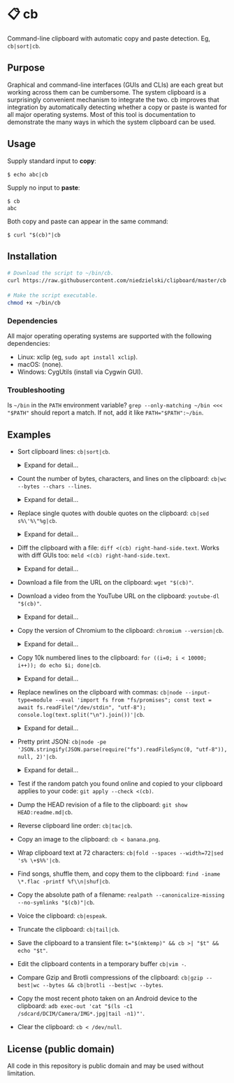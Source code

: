 # 📋 cb

Command-line clipboard with automatic copy and paste detection. Eg,
`cb|sort|cb`.

## Purpose

Graphical and command-line interfaces (GUIs and CLIs) are each great but working
across them can be cumbersome. The system clipboard is a surprisingly convenient
mechanism to integrate the two. cb improves that integration by automatically
detecting whether a copy or paste is wanted for all major operating systems.
Most of this tool is documentation to demonstrate the many ways in which the
system clipboard can be used.

## Usage

Supply standard input to **copy**:

```console
$ echo abc|cb
```

Supply no input to **paste**:

```console
$ cb
abc
```

Both copy and paste can appear in the same command:

```console
$ curl "$(cb)"|cb
```

## Installation

```bash
# Download the script to ~/bin/cb.
curl https://raw.githubusercontent.com/niedzielski/clipboard/master/cb -o ~/bin/cb &&

# Make the script executable.
chmod +x ~/bin/cb
```

### Dependencies

All major operating operating systems are supported with the following
dependencies:

- Linux: xclip (eg, `sudo apt install xclip`).
- macOS: (none).
- Windows: CygUtils (install via Cygwin GUI).

### Troubleshooting

Is `~/bin` in the `PATH` environment variable?
`grep --only-matching ~/bin <<< "$PATH"` should report a match. If not, add it
like `PATH="$PATH":~/bin`.

## Examples

- Sort clipboard lines: `cb|sort|cb`. <details markdown><summary>Expand for
  detail…</summary>

  ```console
  $ # Simulate copying some lines of text from another program with control or command-C.

  $ printf 'c\nb\na'|cb

  $ cb
  c
  b
  a

  $ # Sort the clipboard's contents by line.

  $ cb|sort|cb

  $ # Simulate pasting the text back to another program with control or command-V.

  $ cb
  a
  b
  c
  ```

  </details>

- Count the number of bytes, characters, and lines on the clipboard:
  `cb|wc --bytes --chars --lines`. <details markdown><summary>Expand for
  detail…</summary>

  ```console
  $ # Simulate copying text from another program with control or command-C.

  $ echo abc|cb

  $ cb|wc --bytes --chars --lines
        1       4       4
  ```

  </details>

- Replace single quotes with double quotes on the clipboard:
  `cb|sed s%\'%\"%g|cb`. <details markdown><summary>Expand for detail…</summary>

  ```console
  $ # Simulate copying text from another program with control or command-C.

  $ cb <<<\'abc\'

  $ cb|sed s%\'%\"%g|cb

  $ # Simulate pasting the text back to another program with control or command-V.

  $ cb
  "abc"
  ```

  </details>

- Diff the clipboard with a file: `diff <(cb) right-hand-side.text`. Works with
  diff GUIs too: `meld <(cb) right-hand-side.text`.
  <details markdown><summary>Expand for detail…</summary>

  ```console
  $ # Simulate copying some lines of text from another program with control or command-C.

  $ cb << 'eof'
  a
  b
  eof

  $ # Simulate a previously saved reference.

  $ cat << 'eof' > right-hand-side.text
  a
  b
  c
  eof

  $ # Diff the contents of the clipboard with the reference.

  $ diff <(cb) right-hand-side.text
  2a3
  > c

  $ # View the same diff in Meld, a graphical diffing program.

  $ meld <(cb) right-hand-side.text
  ```

  ![Example visual difference of the clipboard (left-hand side) and right-hand-side.text in Meld.](meld.png)
  </details>

- Download a file from the URL on the clipboard: `wget "$(cb)"`.

- Download a video from the YouTube URL on the clipboard: `youtube-dl "$(cb)"`.
  <details markdown><summary>Expand for detail…</summary>

  ```console
  $ # Simulate copying a URL from a browser address bar with control or command-C.

  $ echo 'https://www.youtube.com/watch?v=92c8vW-AzAc'|cb

  $ # Download the address from the clipboard URL.

  $ youtube-dl "$(cb)"
  [youtube] 92c8vW-AzAc: Downloading webpage
  WARNING: Requested formats are incompatible for merge and will be merged into mkv.
  [download] Destination: Fritz roars-92c8vW-AzAc.f137.mp4
  [download] 100% of 5.07MiB in 01:37
  [download] Destination: Fritz roars-92c8vW-AzAc.f251.webm
  [download] 100% of 175.94KiB in 00:02
  [ffmpeg] Merging formats into "Fritz roars-92c8vW-AzAc.mkv"
  Deleting original file Fritz roars-92c8vW-AzAc.f137.mp4 (pass -k to keep)
  Deleting original file Fritz roars-92c8vW-AzAc.f251.webm (pass -k to keep)

  $ ls Fritz\ roars-92c8vW-AzAc.mkv
  'Fritz roars-92c8vW-AzAc.mkv'
  ```

  </details>

- Copy the version of Chromium to the clipboard: `chromium --version|cb`.
  <details markdown><summary>Expand for detail…</summary>

  ```console
  $ # Copy the version of Chromium installed into the clipboard.

  $ chromium --version|cb

  $ # Simulate pasting the version into another program with control or command-V.

  $ cb
  Chromium 97.0.4692.99 built on Debian bookworm/sid, running on Debian bookworm/sid
  ```

  </details>

- Copy 10k numbered lines to the clipboard:
  `for ((i=0; i < 10000; i++)); do echo $i; done|cb`.
  <details markdown><summary>Expand for detail…</summary>

  ```console
  $ # Copy numbered lines from 0 to 10000 to the clipboard.

  $ for ((i=0; i < 10000; i++)); do echo $i; done|cb

  $ # Simulate pasting the text into another program with control or command-V.

  $ cb|head
  0
  1
  2
  3
  4
  5
  6
  7
  8
  9
  ```

  </details>

- Replace newlines on the clipboard with commas:
  `cb|node --input-type=module --eval 'import fs from "fs/promises"; const text = await fs.readFile("/dev/stdin", "utf-8"); console.log(text.split("\n").join())'|cb`.
  <details markdown><summary>Expand for detail…</summary>

  ```console
  $ # Simulate copying text delimited by newlines from another program with control or command-C.

  $ echo -ne 'a\nb\nc'|cb

  $ cb|node --input-type=module --eval 'import fs from "fs/promises"; const text = await fs.readFile("/dev/stdin", "utf-8"); console.log(text.split("\n").join())'|cb

  $ # Simulate pasting the CSV back to another program with control or command-V.

  $ cb
  a,b,c
  ```

  </details>

- Pretty print JSON:
  `cb|node -pe 'JSON.stringify(JSON.parse(require("fs").readFileSync(0, "utf-8")), null, 2)'|cb`.
  <details markdown><summary>Expand for detail…</summary>

  ```console
  $ # Simulate copying a blob of JSON from another program with control or command-C.

  $ cb <<<'{"a":1,"b":2,"c":3}'

  $ cb|node -pe 'JSON.stringify(JSON.parse(require("fs").readFileSync(0, "utf-8")), null, 2)'|cb

  $ # Simulate pasting the JSON back to another program with control or command-V.

  $ cb
  {
    "a": 1,
    "b": 2,
    "c": 3
  }
  ```

  </details>

- Test if the random patch you found online and copied to your clipboard applies
  to your code: `git apply --check <(cb)`.

- Dump the HEAD revision of a file to the clipboard:
  `git show HEAD:readme.md|cb`.

- Reverse clipboard line order: `cb|tac|cb`.

- Copy an image to the clipboard: `cb < banana.png`.

- Wrap clipboard text at 72 characters:
  `cb|fold --spaces --width=72|sed 's% \+$%%'|cb`.

- Find songs, shuffle them, and copy them to the clipboard:
  `find -iname \*.flac -printf %f\\n|shuf|cb`.

- Copy the absolute path of a filename:
  `realpath --canonicalize-missing --no-symlinks "$(cb)"|cb`.

- Voice the clipboard: `cb|espeak`.

- Truncate the clipboard: `cb|tail|cb`.

- Save the clipboard to a transient file:
  `t="$(mktemp)" && cb >| "$t" && echo "$t"`.

- Edit the clipboard contents in a temporary buffer `cb|vim -`.

- Compare Gzip and Brotli compressions of the clipboard:
  `cb|gzip --best|wc --bytes && cb|brotli --best|wc --bytes`.

- Copy the most recent photo taken on an Android device to the clipboard:
  `adb exec-out 'cat "$(ls -c1 /sdcard/DCIM/Camera/IMG*.jpg|tail -n1)"'`.

- Clear the clipboard: `cb < /dev/null`.

## License (public domain)

All code in this repository is public domain and may be used without limitation.
